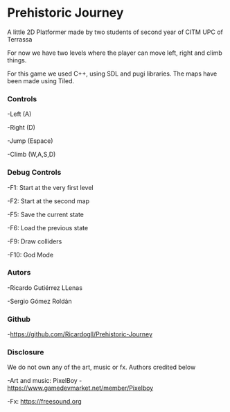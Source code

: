 # Prehistoric Journey

A little 2D Platformer made by two students of second year of CITM UPC of Terrassa

For now we have two levels where the player can move left, right and climb things.

For this game we used C++, using SDL and pugi libraries. The maps have been made using Tiled.

### Controls
-Left  (A)

-Right (D)

-Jump  (Espace)

-Climb (W,A,S,D)

### Debug Controls
-F1:  Start at the very first level

-F2:  Start at the second map

-F5:  Save the current state

-F6:  Load the previous state

-F9:  Draw colliders

-F10: God Mode

### Autors
-Ricardo Gutiérrez LLenas

-Sergio Gómez Roldán

### Github
-https://github.com/Ricardogll/Prehistoric-Journey

### Disclosure
We do not own any of the art, music or fx. Authors credited below

-Art and music: PixelBoy -https://www.gamedevmarket.net/member/Pixelboy

-Fx:  https://freesound.org
